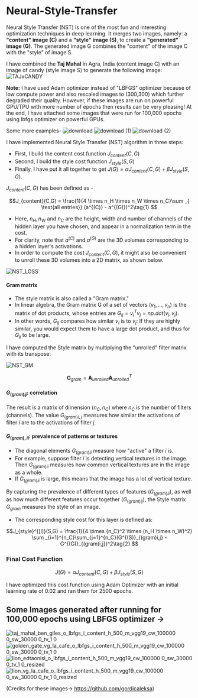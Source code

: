 # Neural-Style-Transfer
Neural Style Transfer (NST) is one of the most fun and interesting optimization techniques in deep learning. It merges two images, namely: a <strong>"content" image (C)</strong> and a <strong>"style" image (S)</strong>, to create a <strong>"generated" image (G)</strong>. The generated image G combines the "content" of the image C with the "style" of image S. 

I have combined the **Taj Mahal** in Agra, India (content image C) with an image of candy (style image S) to generate the following image:
![TAJxCANDY](https://user-images.githubusercontent.com/120567183/228225546-ad2c3553-e19a-472e-904d-7c276b813ff3.png)

**Note:** I have used Adam optimizer instead of "LBFGS" optimizer because of low compute power and also rescaled images to (300,300) which further degraded their quality. However, if these images are run on powerful GPU/TPU with more number of epochs then results can be very pleasing! At the end, I have attached some images that were run for 100,000 epochs using lbfgs optimizer on powerful GPUs.

Some more examples-
![download](https://user-images.githubusercontent.com/120567183/228230642-01007a4e-8647-4ac7-8630-ae65d52c257a.png)
![download (1)](https://user-images.githubusercontent.com/120567183/228230816-4653547a-8ba0-49bd-99f7-1978a7c7871d.png)
![download (2)](https://user-images.githubusercontent.com/120567183/228231025-a219eeb4-9a80-4567-931d-857abd0b47b6.png)


I have implemented Neural Style Transfer (NST) algorithm in three steps:

- First, I build the content cost function $J_{content}(C,G)$
- Second, I build the style cost function $J_{style}(S,G)$
- Finally, I have put it all together to get $J(G) = \alpha J_{content}(C,G) + \beta J_{style}(S,G)$.

$J_{content}(C,G)$ has been defined as - 

$$J_{content}(C,G) =  \frac{1}{4 \times n_H \times n_W \times n_C}\sum _{ \text{all entries}} (a^{(C)} - a^{(G)})^2\tag{1} $$

* Here, $n_H, n_W$ and $n_C$ are the height, width and number of channels of the hidden layer you have chosen, and appear in a normalization term in the cost. 
* For clarity, note that $a^{(C)}$ and $a^{(G)}$ are the 3D volumes corresponding to a hidden layer's activations. 
* In order to compute the cost $J_{content}(C,G)$, it might also be convenient to unroll these 3D volumes into a 2D matrix, as shown below.

![NST_LOSS](https://user-images.githubusercontent.com/120567183/228228449-e8ee2aef-e0c9-44f6-85e0-047b0f700341.png)

#### Gram matrix
* The style matrix is also called a "Gram matrix." 
* In linear algebra, the Gram matrix G of a set of vectors $(v_{1},\dots ,v_{n})$ is the matrix of dot products, whose entries are ${\displaystyle G_{ij} = v_{i}^T v_{j} = np.dot(v_{i}, v_{j})  }$. 
* In other words, $G_{ij}$ compares how similar $v_i$ is to $v_j$: If they are highly similar, you would expect them to have a large dot product, and thus for $G_{ij}$ to be large. 

I have computed the Style matrix by multiplying the "unrolled" filter matrix with its transpose:

![NST_GM](https://user-images.githubusercontent.com/120567183/228229324-1559411f-3144-4fb9-9ba3-8710c9b4ab1b.png)


$$\mathbf{G}_{gram} = \mathbf{A}_{unrolled} \mathbf{A}_{unrolled}^T$$

#### $G_{(gram)ij}$: correlation
The result is a matrix of dimension $(n_C,n_C)$ where $n_C$ is the number of filters (channels). The value $G_{(gram)i,j}$ measures how similar the activations of filter $i$ are to the activations of filter $j$. 

#### $G_{(gram),ii}$: prevalence of patterns or textures
* The diagonal elements $G_{(gram)ii}$ measure how "active" a filter $i$ is. 
* For example, suppose filter $i$ is detecting vertical textures in the image. Then $G_{(gram)ii}$ measures how common  vertical textures are in the image as a whole.
* If $G_{(gram)ii}$ is large, this means that the image has a lot of vertical texture. 


By capturing the prevalence of different types of features ($G_{(gram)ii}$), as well as how much different features occur together ($G_{(gram)ij}$), the Style matrix $G_{gram}$ measures the style of an image.

* The corresponding style cost for this layer is defined as: 

$$J_{style}^{[l]}(S,G) = \frac{1}{4 \times {n_C}^2 \times (n_H \times n_W)^2} \sum _{i=1}^{n_C}\sum_{j=1}^{n_C}(G^{(S)}_{(gram)i,j} - G^{(G)}_{(gram)i,j})^2\tag{2} $$

### Final Cost Function

$$J(G) = \alpha J_{content}(C,G) + \beta J_{style}(S,G)$$

I have optimized this cost function using Adam Optimizer with an initial learning rate of 0.02 and ran them for 2500 epochs.

## Some Images generated after running for 100,000 epochs using LBFGS optimizer ->
![taj_mahal_ben_giles_o_lbfgs_i_content_h_500_m_vgg19_cw_100000 0_sw_30000 0_tv_1 0](https://user-images.githubusercontent.com/120567183/228233209-610f31fe-cce8-45fb-9744-de30f583ba46.jpg)
![golden_gate_vg_la_cafe_o_lbfgs_i_content_h_500_m_vgg19_cw_100000 0_sw_30000 0_tv_1 0](https://user-images.githubusercontent.com/120567183/228233250-87f588d1-c5ec-4038-9633-5ee71098f292.png)
![lion_edtaonisl_o_lbfgs_i_content_h_500_m_vgg19_cw_100000 0_sw_30000 0_tv_1 0_resized](https://user-images.githubusercontent.com/120567183/228233298-bdfd466b-5752-4c22-bfa5-dce56823d367.jpg) ![lion_vg_la_cafe_o_lbfgs_i_content_h_500_m_vgg19_cw_100000 0_sw_30000 0_tv_1 0_resized](https://user-images.githubusercontent.com/120567183/228233480-4fc69a45-2f9e-440e-8986-1dcf9eb94e6d.jpg)

(Credits for these images-> https://github.com/gordicaleksa)
